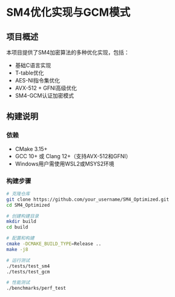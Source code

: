 # SM4优化实现与GCM模式

## 项目概述
本项目提供了SM4加密算法的多种优化实现，包括：
- 基础C语言实现
- T-table优化
- AES-NI指令集优化
- AVX-512 + GFNI高级优化
- SM4-GCM认证加密模式

## 构建说明

### 依赖
- CMake 3.15+
- GCC 10+ 或 Clang 12+（支持AVX-512和GFNI）
- Windows用户需使用WSL2或MSYS2环境

### 构建步骤
```bash
# 克隆仓库
git clone https://github.com/your_username/SM4_Optimized.git
cd SM4_Optimized

# 创建构建目录
mkdir build
cd build

# 配置和构建
cmake -DCMAKE_BUILD_TYPE=Release ..
make -j8

# 运行测试
./tests/test_sm4
./tests/test_gcm

# 性能测试
./benchmarks/perf_test